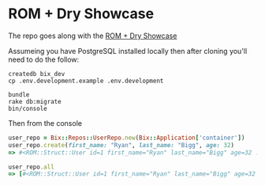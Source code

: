 # ROM + Dry Showcase

The repo goes along with the [ROM + Dry Showcase](https://ryanbigg.com/2020/02/rom-and-dry-showcase-part-1)

Assumeing you have PostgreSQL installed locally then after cloning you'll need to do the follow:

```shell
createdb bix_dev
cp .env.development.example .env.development

bundle
rake db:migrate
bin/console 
```

Then from the console

```ruby
user_repo = Bix::Repos::UserRepo.new(Bix::Application['container'])
user_repo.create(first_name: "Ryan", last_name: "Bigg", age: 32)
=> #<ROM::Struct::User id=1 first_name="Ryan" last_name="Bigg" age=32 ...>

user_repo.all
=> [#<ROM::Struct::User id=1 first_name="Ryan" last_name="Bigg" age=32 ...>]
```

